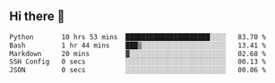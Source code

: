## Hi there 👋

<!--START_SECTION:waka-->

```txt
Python       10 hrs 53 mins  █████████████████████░░░░   83.70 %
Bash         1 hr 44 mins    ███▒░░░░░░░░░░░░░░░░░░░░░   13.41 %
Markdown     20 mins         ▓░░░░░░░░░░░░░░░░░░░░░░░░   02.68 %
SSH Config   0 secs          ░░░░░░░░░░░░░░░░░░░░░░░░░   00.13 %
JSON         0 secs          ░░░░░░░░░░░░░░░░░░░░░░░░░   00.06 %
```

<!--END_SECTION:waka-->

<!--
**OliverShang/OliverShang** is a ✨ _special_ ✨ repository because its `README.md` (this file) appears on your GitHub profile.

Here are some ideas to get you started:

- 🔭 I’m currently working on ...
- 🌱 I’m currently learning ...
- 👯 I’m looking to collaborate on ...
- 🤔 I’m looking for help with ...
- 💬 Ask me about ...
- 📫 How to reach me: ...
- 😄 Pronouns: ...
- ⚡ Fun fact: ...
-->
